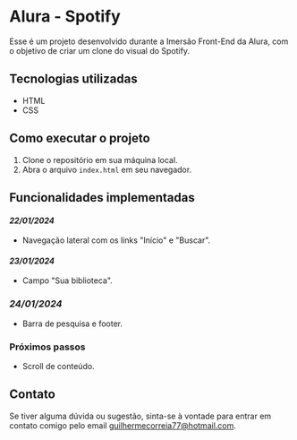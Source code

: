 # Alura - Spotify

Esse é um projeto desenvolvido durante a Imersão Front-End da Alura, com o objetivo de criar um clone do visual do Spotify.

## Tecnologias utilizadas

- HTML
- CSS

## Como executar o projeto

1. Clone o repositório em sua máquina local.
2. Abra o arquivo `index.html` em seu navegador.

## Funcionalidades implementadas

#### <i>22/01/2024</i>
- Navegação lateral com os links "Início" e "Buscar".

#### <i>23/01/2024</i>
- Campo "Sua biblioteca".

### <i>24/01/2024</i>
- Barra de pesquisa e footer.

### Próximos passos

- Scroll de conteúdo.

## Contato

Se tiver alguma dúvida ou sugestão, sinta-se à vontade para entrar em contato comigo pelo email [guilhermecorreia77@hotmail.com](mailto:guilhermecorreia77@hotmail.com).
